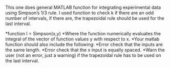 This one does general MATLAB function for integrating experimental data using Simpson’s 1/3 rule. I used function to check k if there are an odd number of intervals, 
if there are, the trapezoidal rule should be used for the last interval. 

*function I = Simpson(x,y)
*Where the function numerically evaluates the integral of the vector of function values y with respect to x.
*Your matlab function should also include the following:
*Error check that the inputs are the same length.
*Error check that the x input is equally spaced.
*Warn the user (not an error, just a warning) if the trapezoidal rule has to be used on the last interval.